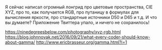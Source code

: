 Я сейчас написал огромный лонгрид про цветовые пространства, CIE XYZ, про то, как получается RGB, про путаницу в формулах для вычисления яркости, про стандартные источники D50 и D65 и т.д.
И что вы думаете? Приложение Твиттера упало, и ничего не сохранилось!

https://ninedegreesbelow.com/photography/xyz-rgb.html
https://blog.johnnovak.net/2016/09/21/what-every-coder-should-know-about-gamma/
http://www.ericbrasseur.org/gamma.html?i=1
